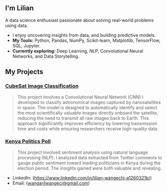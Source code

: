 ## I'm Lilian
A data science enthusiast passionate about solving real-world problems using data.

- I enjoy uncovering insights from data, and building predictive models.
- **My Tools:** Python, Pandas, NumPy, Scikit-learn, Matplotlib, TensorFlow, SQL, Jupyter.
- **Currently exploring:** Deep Learning, NLP, Convolutional Neural Networks, and Data Storytelling.

## My Projects

### [CubeSat Image Classification](https://github.com/Lilian-chii/CubeSat-Image-Classification)
> This project involves a Convolutional Neural Network (CNN) I developed to classify astronomical images captured by nanosatellites in space. The model is designed to automatically identify and select the most scientifically valuable images directly onboard the satellite, reducing the need to transmit all raw images back to Earth. This approach significantly improves efficiency by lowering transmission time and costs while ensuring researchers receive high-quality data.

### [Kenya Politics Poll](https://github.com/Lilian-chii/DS)
> This project involved sentiment analysis using natural language processing (NLP). I analyzed data extracted from Twitter comments to gauge public sentiment toward leading politicians in Kenya during the election period. The insights gained were both valuable and revealing.



- LinkedIn: (https://www.linkedin.com/in/lilian-wangechi-a1260321b/)
- Email: (wangarilwangeci@gmail.com)
